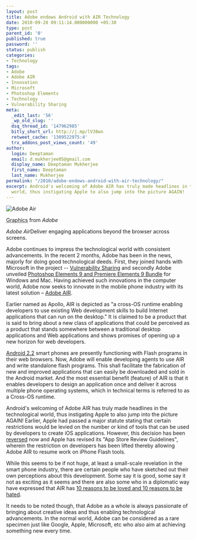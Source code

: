 ```yaml
---
layout: post
title: Adobe endows Android with AIR Technology
date: 2010-09-28 09:11:14.000000000 +05:30
type: post
parent_id: '0'
published: true
password: ''
status: publish
categories:
- Technology
tags:
- Adobe
- Adobe AIR
- Innovation
- Microsoft
- Photoshop Elements
- Technology
- Vulnerability Sharing
meta:
  _edit_last: '56'
  _wp_old_slug: ''
  dsq_thread_id: '147962985'
  bitly_short_url: http://j.mp/lV38wn
  retweet_cache: '1309522975:4'
  trx_addons_post_views_count: '49'
author:
  login: Deeptaman
  email: d.mukherjee05@gmail.com
  display_name: Deeptaman Mukherjee
  first_name: Deeptaman
  last_name: Mukherjee
permalink: "/2010/adobe-endows-android-with-air-technology/"
excerpt: Android's welcoming of Adobe AIR has truly made headlines in the technological
  world, thus instigating Apple to also jump into the picture AGAIN!
---
```

<div class="figure"><img src="/static/2010/09/adobe-air-logo.jpg" alt="Adobe Air" />
<p class="credit"><abbr class="type" title="Graphics">Graphics</abbr> from <cite>Adobe</cite></p>
<p class="caption"><em class="title">Adobe Air</em>Deliver engaging applications beyond the browser across screens.</p>
</div>
<p><!--more--></p>
<p>Adobe continues to impress the technological world with consistent advancements. In the recent 2 months, Adobe has been in the news, majorly for doing good technological deeds. First, they joined hands with Microsoft in the project -- <a href="http://brajeshwar.wpengine.com/2010/microsoft-and-adobe-join-hands-in-vulnerability-sharing/">Vulnerability Sharing</a> and secondly Adobe unveiled <a href="http://brajeshwar.wpengine.com/2010/adobe-unveils-photoshop-elements-9-premiere-elements-9-bundle-for-windows-and-mac/">Photoshop Elements 9 and Premiere Elements 9 Bundle</a> for Windows and Mac. Having achieved such innovations in the computer world, Adobe now seeks to innovate in the mobile phone industry with its latest solution &#8211; <a href="http://www.adobe.com/products/air/">Adobe AIR</a>.</p>
<p>Earlier named as Apollo, AIR is depicted as "a cross-OS runtime enabling developers to use existing Web development skills to build Internet applications that can run on the desktop." It is claimed to be a product that is said to bring about a new class of applications that could be perceived as a product that stands somewhere between a traditional desktop applications and Web applications and shows promises of opening up a new horizon for web developers. </p>
<p><a href="http://www.android.com/">Android 2.2</a> smart phones are presently functioning with Flash programs in their web browsers. Now, Adobe will enable developing agents to use AIR and write standalone flash programs. This shall facilitate the fabrication of new and improved applications that can easily be downloaded and sold in the Android market. And the most essential benefit (feature) of AIR is that it enables developers to design an application once and deliver it across multiple phone operating systems, which in technical terms is referred to as a Cross-OS runtime. </p>
<p>Android's welcoming of Adobe AIR has truly made headlines in the technological world, thus instigating Apple to also jump into the picture AGAIN! Earlier, Apple had passed a major statute stating that certain restrictions would be levied on the number or kind of tools that can be used by developers to create iOS applications. However, this decision has been <a href="http://www.pcmag.com/article2/0,2817,2368965,00.asp">reversed</a> now and Apple has revised its "App Store Review Guidelines", wherein the restriction on developers has been lifted thereby allowing Adobe AIR to resume work on iPhone Flash tools. </p>
<p>While this seems to be if not huge, at least a small-scale revelation in the smart phone industry, there are certain people who have sketched out their own perceptions about this development. Some say it is good, some say it not as exciting as it seems and there are also some who in a diplomatic way have expressed that AIR has <a href="http://www.itwriting.com/blog/?p=310">10 reasons to be loved and 10 reasons to be hated</a>. </p>
<p>It needs to be noted though, that Adobe as a whole is always passionate of bringing about creative ideas and thus enabling technological advancements. In the normal world, Adobe can be considered as a rare specimen just like Google, Apple, Microsoft, etc who also aim at achieving something new every time. </p>
